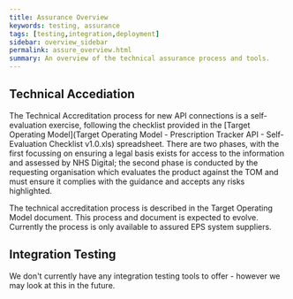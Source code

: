 ```yaml
---
title: Assurance Overview
keywords: testing, assurance
tags: [testing,integration,deployment]
sidebar: overview_sidebar
permalink: assure_overview.html
summary: An overview of the technical assurance process and tools.
---
```


## Technical Accediation

The Technical Accreditation process for new API connections is a self-evaluation exercise, following the checklist provided in the [Target Operating Model](Target Operating Model - Prescription Tracker API - Self-Evaluation Checklist v1.0.xls) spreadsheet. There are two phases, with the first focussing on ensuring a legal basis exists for access to the information and assessed by NHS Digital; the second phase is conducted by the requesting organisation which evaluates the product against the TOM and must ensure it complies with the guidance and accepts any risks highlighted.

The technical accreditation process is described in the Target Operating Model document. This process and document is expected to evolve. Currently the process is only available to assured EPS system suppliers.


## Integration Testing

We don't currently have any integration testing tools to offer - however we may look at this in the future.
